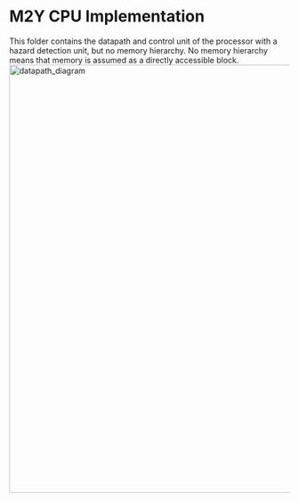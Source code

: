 # M2Y CPU Implementation
This folder contains the datapath and control unit of the processor with a hazard detection unit, but no memory hierarchy. No memory hierarchy means that memory is assumed as a directly accessible block.
<img width="768" alt="datapath_diagram" src="https://github.com/memreduman/Computer-Architecture/assets/60675917/c4c92737-8453-4259-8a3d-f46eabfcc28b">

